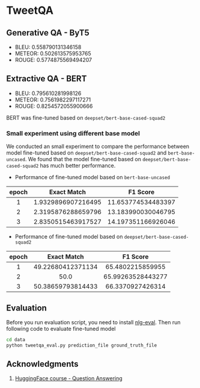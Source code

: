 # TweetQA

## Generative QA - ByT5

* BLEU: 0.558790131346158  
* METEOR: 0.502613575953765  
* ROUGE: 0.5774875569494207

## Extractive QA - BERT

* BLEU: 0.795610281998126  
* METEOR: 0.7561982297117271  
* ROUGE: 0.8254572055900666

BERT was fine-tuned based on `deepset/bert-base-cased-squad2`

### Small experiment using different base model

We conducted an small experiment to compare the performance between model fine-tuned based on `deepset/bert-base-cased-squad2` and `bert-base-uncased`. We found that the model fine-tuned based on `deepset/bert-base-cased-squad2` has much better performance.  

* Performance of fine-tuned model based on `bert-base-uncased`
  
| **epoch** | **Exact Match** | **F1 Score** |
| :---: | :---: | :---:|
| 1 | 1.9329896907216495 | 11.653774534483397 |
| 2 | 2.3195876288659796 | 13.183990030046795 |
| 3 | 2.8350515463917527 | 14.197351166926046 |

* Performance of fine-tuned model based on `deepset/bert-base-cased-squad2`
  
| **epoch** | **Exact Match** | **F1 Score** |
| :---: | :---: | :---:|
| 1 | 49.22680412371134 | 65.4802215859955 |
| 2 | 50.0 | 65.99263528443277 |
| 3 | 50.38659793814433 | 66.3370927426314 |

## Evaluation

Before you run evaluation script, you need to install [nlg-eval](https://github.com/Maluuba/nlg-eval). Then run following code to evaluate fine-tuned model

```bash
cd data
python tweetqa_eval.py prediction_file ground_truth_file
```

## Acknowledgments

1. [HuggingFace course - Question Answering](https://huggingface.co/course/chapter7/7?fw=pt)
